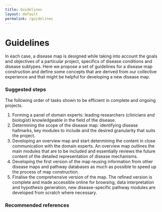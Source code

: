 ```yaml
---
title: Guidelines
layout: default
permalink: /guidelines
---
```


# Guidelines

In each case, a disease map is designed while taking into account the goals and objectives of a particular project, specifics of disease conditions and disease subtypes. Here we propose a set of guidelines for a disease map construction and define some concepts that are derived from our collective experience and that might be helpful for developing a new disease map.

### Suggested steps

The following order of tasks shown to be efficient in complete and ongoing projects.  

<ol>
  <li>Forming a panel of domain experts: leading researchers (clinicians and biologist) knowledgeable in the field of the disease. 
    </li>
  <li>Determining the scope of the disease map: identifying disease hallmarks, key modules to include and the desired granularity that suits the project. 
    </li>
  <li>Developing an overview map and start determining the content in close communication with the domain experts. An overview map outlines the main modules that are to be included and essentially reviews the future content of the detailed representation of disease mechanisms.
    </li>
  <li>Developing the first version of the map reusing information from other disease maps and pathway databases as much as possible to speed up the process of map construction. 
    </li>
  <li>Finalise the comprehensive version of the map. The refined version is complete and made accessible online for browsing, data interpretation and hypothesis generation, new disease-specific pathway modules are developed from scratch where necessary.
    </li>
</ol>

### Recommended references





